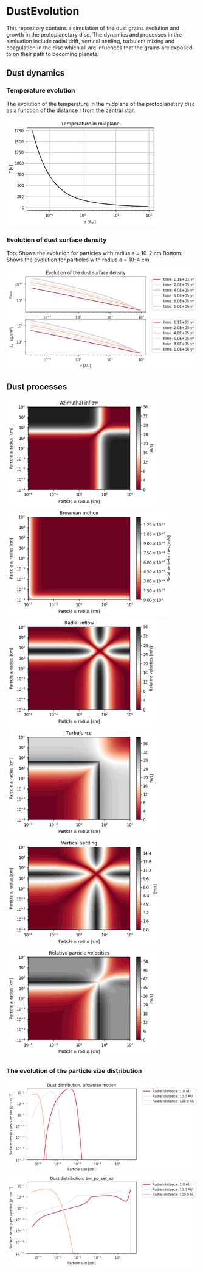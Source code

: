 # DustEvolution

This repository contains a simulation of the dust grains evolution and growth in the protoplanetary disc. 
The dynamics and processes in the simluation include radial drift, vertical settling, turbulent mixing and coagulation in the
disc which all are infuences that the grains are exposed to on their path to becoming planets.

## Dust dynamics 

### Temperature evolution
The evolution of the temperature in the midplane of the protoplanetary disc as a function of the distance r from the central star.

![Screenshot](/plots/temperature.png)

### Evolution of dust surface density
Top: Shows the evolution for particles with radius a = 10-2 cm
Bottom: Shows the evolution for particles with radius a = 10-4 cm

![Screenshot](/plots/dust_dyn_evo.png)

## Dust processes
![Screenshot](/plots/azi.png)
![Screenshot](/plots/brownian.png)
![Screenshot](/plots/radial_drift.png)
![Screenshot](/plots/turbulence.png)
![Screenshot](/plots/vertical.png)
![Screenshot](/plots/rel_all.png)

### The evolution of the particle size distribution
![Screenshot](/plots/dust_dist.png)
![Screenshot](/plots/dust_dist2.png)
